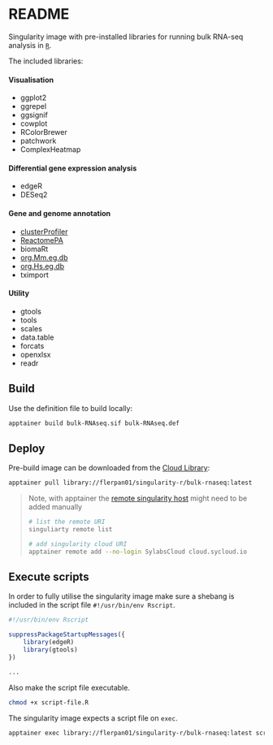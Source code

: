 # README

Singularity image with pre-installed libraries for running bulk RNA-seq analysis in [`R`](https://www.r-project.org/).

The included libraries:

#### Visualisation

+ ggplot2
+ ggrepel
+ ggsignif
+ cowplot
+ RColorBrewer
+ patchwork
+ ComplexHeatmap

#### Differential gene expression analysis

+ edgeR
+ DESeq2

#### Gene and genome annotation

+ [clusterProfiler](https://www.bioconductor.org/packages/release/bioc/html/clusterProfiler.html)
+ [ReactomePA](https://bioconductor.org/packages/release/bioc/html/ReactomePA.html)
+ biomaRt
+ [org.Mm.eg.db](https://bioconductor.org/packages/release/data/annotation/html/org.Mm.eg.db.html)
+ [org.Hs.eg.db](https://bioconductor.org/packages/release/data/annotation/html/org.Hs.eg.db.html)
+ tximport

#### Utility

+ gtools
+ tools
+ scales
+ data.table
+ forcats
+ openxlsx
+ readr

## Build

Use the definition file to build locally:

```sh
apptainer build bulk-RNAseq.sif bulk-RNAseq.def
```

## Deploy

Pre-build image can be downloaded from the [Cloud Library](https://cloud.sylabs.io/library):

```sh
apptainer pull library://flerpan01/singularity-r/bulk-rnaseq:latest
```

>Note, with apptainer the [remote singularity host](https://apptainer.org/docs/user/latest/endpoint.html#restoring-pre-apptainer-library-behavior) might need to be added manually
>
>```sh
># list the remote URI
>singuliarty remote list
>
># add singularity cloud URI
>apptainer remote add --no-login SylabsCloud cloud.sycloud.io
>```

## Execute scripts

In order to fully utilise the singularity image make sure a shebang is included in the script file `#!/usr/bin/env Rscript`.

```r
#!/usr/bin/env Rscript

suppressPackageStartupMessages({
	library(edgeR)
	library(gtools)
})

...

```

Also make the script file executable. 

```sh
chmod +x script-file.R
```

The singularity image expects a script file on `exec`.

```sh
apptainer exec library://flerpan01/singularity-r/bulk-rnaseq:latest script-file.R
```

